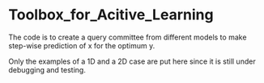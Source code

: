 # Toolbox_for_Acitive_Learning
The code is to create a query committee from different models to make step-wise prediction of x for the optimum y.

Only the examples of a 1D and a 2D case are put here since it is still under debugging and testing.
